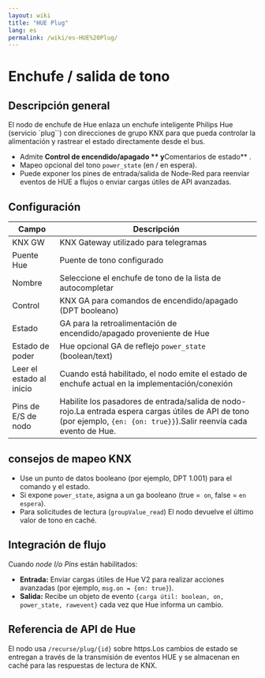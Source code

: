 ```yaml
---
layout: wiki
title: "HUE Plug"
lang: es
permalink: /wiki/es-HUE%20Plug/
---
```

# Enchufe / salida de tono

## Descripción general

El nodo de enchufe de Hue enlaza un enchufe inteligente Philips Hue (servicio `plug``) con direcciones de grupo KNX para que pueda controlar la alimentación y rastrear el estado directamente desde el bus.

- Admite **Control de encendido/apagado ** y**Comentarios de estado** .
- Mapeo opcional del tono `power_state` (en / en espera).
- Puede exponer los pines de entrada/salida de Node-Red para reenviar eventos de HUE a flujos o enviar cargas útiles de API avanzadas.

## Configuración

| Campo | Descripción |
|-|-|
|KNX GW |KNX Gateway utilizado para telegramas |
|Puente Hue |Puente de tono configurado |
|Nombre |Seleccione el enchufe de tono de la lista de autocompletar |
|Control |KNX GA para comandos de encendido/apagado (DPT booleano) |
|Estado |GA para la retroalimentación de encendido/apagado proveniente de Hue |
|Estado de poder |Hue opcional GA de reflejo `power_state` (boolean/text) |
|Leer el estado al inicio |Cuando está habilitado, el nodo emite el estado de enchufe actual en la implementación/conexión |
|Pins de E/S de nodo |Habilite los pasadores de entrada/salida de nodo-rojo.La entrada espera cargas útiles de API de tono (por ejemplo, `{en: {on: true}}`).Salir reenvía cada evento de Hue.|

## consejos de mapeo KNX

- Use un punto de datos booleano (por ejemplo, DPT 1.001) para el comando y el estado.
- Si expone `power_state`, asigna a un ga booleano (true =` on`, false = `en espera`).
- Para solicitudes de lectura (`groupValue_read`) El nodo devuelve el último valor de tono en caché.

## Integración de flujo

Cuando _node I/o Pins_ están habilitados:

- **Entrada:** Enviar cargas útiles de Hue V2 para realizar acciones avanzadas (por ejemplo, `msg.on = {on: true}`).
- **Salida:** Recibe un objeto de evento `{carga útil: boolean, on, power_state, rawevent}` cada vez que Hue informa un cambio.

## Referencia de API de Hue

El nodo usa `/recurse/plug/{id}` sobre https.Los cambios de estado se entregan a través de la transmisión de eventos HUE y se almacenan en caché para las respuestas de lectura de KNX.
